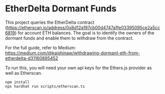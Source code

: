 # EtherDelta Dormant Funds

This project queries the EtherDelta contract (https://etherscan.io/address/0x8d12a197cb00d4747a1fe03395095ce2a5cc6819) for account ETH balances. The goal is to identify the owners of the dormant funds and enable them to withdraw from the contract.

For the full guide, refer to Medium: https://medium.com/@kaishinaw/withdrawing-dormant-eth-from-etherdelta-d31160895452

To run this, you will need your own api keys for the Ethers.js provider as well as Etherscan.

```
npm install
npx hardhat run scripts/etherscan.ts
```
